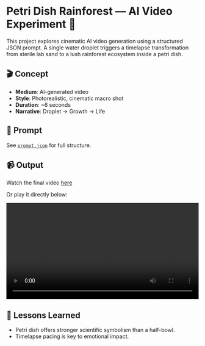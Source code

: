 # Petri Dish Rainforest — AI Video Experiment 🌿

This project explores cinematic AI video generation using a structured JSON prompt. A single water droplet triggers a timelapse transformation from sterile lab sand to a lush rainforest ecosystem inside a petri dish.

## 🎬 Concept
- **Medium**: AI-generated video
- **Style**: Photorealistic, cinematic macro shot
- **Duration**: ~6 seconds
- **Narrative**: Droplet → Growth → Life

## 🧪 Prompt
See [`prompt.json`](./prompt.json) for full structure.

## 📹 Output
Watch the final video [here](./assets/rainforest_ai_video.mp4)

Or play it directly below:

<video src="./assets/rainforest_ai_video.mp4" controls width="100%">
  Your browser does not support the video tag.
</video>

## 🧠 Lessons Learned
- Petri dish offers stronger scientific symbolism than a half-bowl.
- Timelapse pacing is key to emotional impact.
